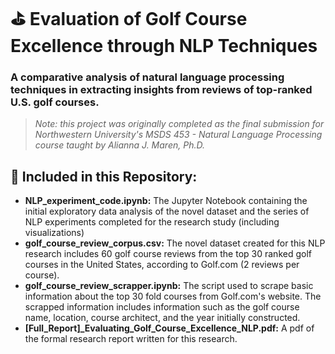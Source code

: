 # ⛳️ Evaluation of Golf Course Excellence through NLP Techniques
### A comparative analysis of natural language processing techniques in extracting insights from reviews of top-ranked U.S. golf courses.

> *Note: this project was originally completed as the final submission for Northwestern University's MSDS 453 - Natural Language Processing course taught by Alianna J. Maren, Ph.D.*

## 🧭 Included in this Repository:
- **NLP_experiment_code.ipynb:** The Jupyter Notebook containing the initial exploratory data analysis of the novel dataset and the series of NLP experiments completed for the research study (including visualizations)
- **golf_course_review_corpus.csv:** The novel dataset created for this NLP research includes 60 golf course reviews from the top 30 ranked golf courses in the United States, according to Golf.com (2 reviews per course).
- **golf_course_review_scrapper.ipynb:** The script used to scrape basic information about the top 30 fold courses from Golf.com's website. The scrapped information includes information such as the golf course name, location, course architect, and the year initially constructed.
- **[Full_Report]_Evaluating_Golf_Course_Excellence_NLP.pdf:** A pdf of the formal research report written for this research.


